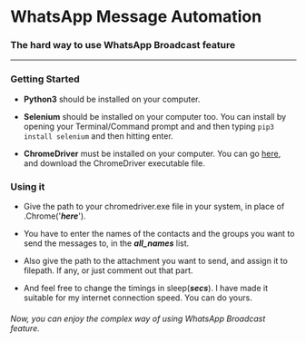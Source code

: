 # WhatsApp Message Automation
### The hard way to use WhatsApp Broadcast feature
---
### Getting Started
  * __Python3__ should be installed on your computer.
  
  * __Selenium__ should be installed on your computer too.
    You can install by opening your Terminal/Command prompt and and then typing ```pip3 install selenium``` 
    and then hitting enter.

  * __ChromeDriver__ must be installed on your computer. You can go [here](https://chromedriver.chromium.org/downloads), 
and download the ChromeDriver executable file.


### Using it 
  * Give the path to your chromedriver.exe file in your system, in place of .Chrome('***here***').

  * You have to enter the names of the contacts and the groups you want to send the messages to,
  in the ***all_names*** list.

  * Also give the path to the attachment you want to send, and assign it to filepath. If any, or just 
  comment out that part.
  
  * And feel free to change the timings in sleep(***secs***). I have made it suitable for my internet 
  connection speed. You can do yours.

###### Now, you can enjoy the complex way of using WhatsApp Broadcast feature.

